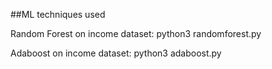 ##ML techniques used

Random Forest on income dataset: python3 randomforest.py

Adaboost on income dataset: python3 adaboost.py
